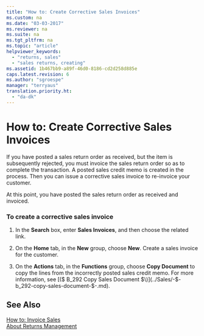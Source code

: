 ```yaml
---
title: "How to: Create Corrective Sales Invoices"
ms.custom: na
ms.date: "03-03-2017"
ms.reviewer: na
ms.suite: na
ms.tgt_pltfrm: na
ms.topic: "article"
helpviewer_keywords: 
  - "returns, sales"
  - "sales returns, creating"
ms.assetid: 1b467bb9-a89f-46d0-8186-cd2d258d885e
caps.latest.revision: 6
ms.author: "sgroespe"
manager: "terryaus"
translation.priority.ht: 
  - "da-dk"
---
```

# How to: Create Corrective Sales Invoices
If you have posted a sales return order as received, but the item is subsequently rejected, you must invoice the sales return order so as to complete the transaction. A  posted sales credit memo is created in the process. Then you can issue a corrective sales invoice to re\-invoice your customer.  
  
 At this point, you have posted the sales return order as received and invoiced.  
  
### To create a corrective sales invoice  
  
1.  In the **Search** box, enter **Sales Invoices**, and then choose the related link.  
  
2.  On the **Home** tab, in the **New** group, choose **New**. Create a sales invoice for the customer.  
  
3.  On the **Actions** tab, in the **Functions** group, choose **Copy Document** to copy the lines from the incorrectly posted sales credit memo. For more information, see [\($ B\_292 Copy Sales Document $\)](../Sales/-$-b_292-copy-sales-document-$-.md).  
  
## See Also  
 [How to: Invoice Sales](../Finance/how-to-invoice-sales.md)   
 [About Returns Management](../Purchasing/about-returns-management.md)